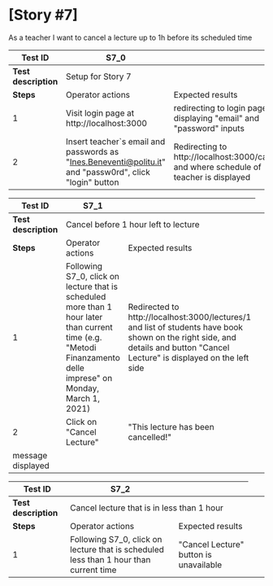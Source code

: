# [Story #7]

As a teacher I want to cancel a lecture up to 1h before its scheduled time



| Test ID | S7_0 |  |
| --- | --- | --- |
| **Test description** <td colspan=2> Setup for Story 7 |
| **Steps** | Operator actions | Expected results |
| 1 | Visit login page at http://localhost:3000 | redirecting to login page displaying "email" and "password" inputs |
| 2 | Insert teacher`s email and passwords as "Ines.Beneventi@politu.it" and "passw0rd", click "login" button | Redirecting to  http://localhost:3000/calendar and where schedule of teacher is displayed|

| Test ID | S7_1 |  |
| --- | --- | --- |
| **Test description** <td colspan=2> Cancel before 1 hour left to lecture |
| **Steps** | Operator actions | Expected results |
| 1 | Following S7_0, click on lecture that is scheduled more than 1 hour later than current time (e.g. "Metodi Finanzamento delle imprese" on Monday, March 1, 2021)| Redirected to http://localhost:3000/lectures/1 and list of students have book shown on the right side, and details and button "Cancel Lecture" is displayed on the left side |
| 2 | Click on "Cancel Lecture" | "This lecture has been cancelled!"
 message displayed|


| Test ID | S7_2 |  |
| --- | --- | --- |
| **Test description** <td colspan=2> Cancel lecture that is in less than 1 hour |
| **Steps** | Operator actions | Expected results |
| 1 | Following S7_0, click on lecture that is scheduled less than 1 hour than current time | "Cancel Lecture" button is unavailable |


